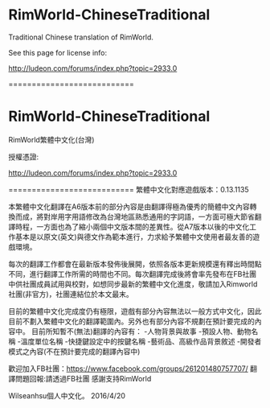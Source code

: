 RimWorld-ChineseTraditional
===========================

Traditional Chinese translation of RimWorld.

See this page for license info:

http://ludeon.com/forums/index.php?topic=2933.0

===========================

RimWorld-ChineseTraditional
===========================
RimWorld繁體中文化(台灣)

授權憑證:

http://ludeon.com/forums/index.php?topic=2933.0

===========================
繁體中文化對應遊戲版本：0.13.1135

本繁體中文化翻譯在A6版本前的部分內容是由翻譯得極為優秀的簡體中文內容轉換而成，將對岸用字用語修改為台灣地區熟悉通用的字詞語，一方面可極大節省翻譯時程，一方面也為了縮小兩個中文版本間的差異性。從A7版本以後的中文化工作基本是以原文(英文)與德文作為範本進行，力求給予繁體中文使用者最友善的遊戲環境。

每次的翻譯工作都會在最新版本發佈後展開，依照各版本更新規模還有釋出時間點不同，進行翻譯工作所需的時間也不同。每次翻譯完成後將會率先發布在FB社團中供社團成員試用與校對，如想同步最新的繁體中文化進度，敬請加入Rimworld社團(非官方)，社團連結位於本文最末。

目前的繁體中文化完成度仍有極限，遊戲有部分內容無法以一般方式中文化，因此目前不劃入繁體中文化的翻譯範圍內。另外也有部分內容不規劃在預計要完成的內容中。
目前所知暫不(無法)翻譯的內容有：
-人物背景與故事
-預設人物、動物名稱
-溫度單位名稱
-快捷鍵設定中的按鍵名稱
-藝術品、高級作品背景敘述
-開發者模式之內容(不在預計要完成的翻譯內容中)


歡迎加入FB社團：https://www.facebook.com/groups/261201480757707/
翻譯問題回報:請透過FB社團
感謝支持RimWorld

Wilseanhsu個人中文化。 2016/4/20